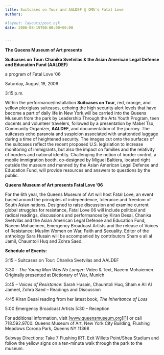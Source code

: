 ```yaml
---
title: Suitcases on Tour and AALDEF @ QMA’s Fatal Love
authors: 

#layout: layouts/post.njk
date: 2006-08-19T00:00:00+00:00


---
```


**The Queens Museum of Art presents**

**Suitcases on Tour: Chanika Svetvilas & the Asian American Legal Defense and Education Fund (AALDEF)**

a program of Fatal Love ’06 

Saturday, August 19, 2006 

3:15 p.m.

Within the performance/installation **Suitcases on Tour**, red, orange, and yellow plexiglass suitcases, echoing the high security alert levels that have become a part of daily life in New York,will be carried into the Queens Museum from the park by Leadership Through the Arts Youth Program, teen docents and volunteer travelers, followed by a presentation by Mabel Tso, Community Organizer, **AALDEF**, and documentation of the journey. The suitcases echo paranoia and suspicion associated with unattended luggage during a time of heightened security. The images cut onto the surfaces of the suitcases reflect the recent proposed U.S. legislation to increase monitoring of immigrants, but also the impact on families and the relativity of borders and national identity. Challenging the notion of border control, a mobile immigration booth, co-designed by Miguel Baltiera, located right outside the museum and manned by the Asian American Legal Defense and Education Fund, will provide resources and answers to questions by the public. 

**Queens Museum of Art presents Fatal Love ’06**

For the 6th year, the Queens Museum of Art will host Fatal Love, an event based around the principles of independence, tolerance and freedom of South Asian nations. Designed to raise discussion and examine current global struggles for resistance, Fatal Love 06 will include political and radical readings, discussions and performances by Kiran Desai, Chanika Svetvilas and the Asian American Legal Defense and Education Fund, Naeem Mohaeimen, Emergency Broadcast Artists and the release of Voices of Resistance: Muslim Women on War, Faith and Sexuality. Editor of the anthology Sara Husain will be accompanied by contributors Sham e ali al Jamil, Chaumtoli Huq and Zohra Saed.

**Schedule of Events:**

3:15 – Suitcases on Tour: Chanika Svetvilas and AALDEF 

3:30 – _The Young Man Was No Longer_: Video & Text, Naeem Mohaiemen. Originally presented at Dictionary of War, Munich 

3:45 – _Voices of Resistance_: Sarah Husain, Chaumtoli Huq, Sham e Ali Al Jameel, Zohra Saed – Readings and Discussion 

4:45 Kiran Desai reading from her latest book, _The Inheritance of Loss_

5:00 Emergency Broadcast Artists 5:30 – Reception

For additional information, visit [www.queensmuseum.org][1] or call 718.592.9700. Queens Museum of Art, New York City Building, Flushing Meadows Corona Park, Queens NY 11368 

Subway Directions: Take 7 Flushing IRT. Exit Willets Point/Shea Stadium and follow the yellow signs on a ten-minute walk through the park to the museum.

[1]: https://www.queensmuseum.org
